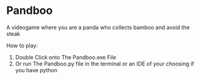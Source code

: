 # Pandboo
A videogame where you are a panda who collects bamboo and avoid the steak 

How to play:
1. Double Click onto The Pandboo.exe File
2. Or run The Pandboo.py file in the terminal or an IDE of your choosing if you have python

